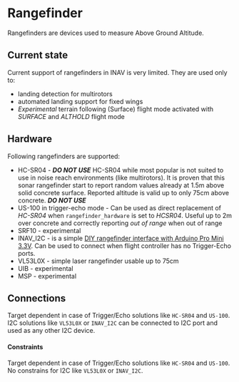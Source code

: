 # Rangefinder

Rangefinders are devices used to measure Above Ground Altitude.

## Current state

Current support of rangefinders in INAV is very limited. They are used only to:

* landing detection for multirotors
* automated landing support for fixed wings
* _Experimental_ terrain following (Surface) flight mode activated with _SURFACE_ and _ALTHOLD_ flight mode

## Hardware

Following rangefinders are supported:

* HC-SR04 - ***DO NOT USE*** HC-SR04 while most popular is not suited to use in noise reach environments (like multirotors). It is proven that this sonar rangefinder start to report random values already at 1.5m above solid concrete surface. Reported altitude is valid up to only 75cm above concrete. ***DO NOT USE***
* US-100 in trigger-echo mode - Can be used as direct replacement of _HC-SR04_ when `rangefinder_hardware` is set to _HCSR04_. Useful up to 2m over concrete and correctly reporting _out of range_ when out of range
* SRF10 - experimental
* INAV_I2C - is a simple [DIY rangefinder interface with Arduino Pro Mini 3.3V](https://github.com/iNavFlight/inav-rangefinder). Can be used to connect when flight controller has no Trigger-Echo ports. 
* VL53L0X - simple laser rangefinder usable up to 75cm
* UIB - experimental
* MSP - experimental

## Connections

Target dependent in case of Trigger/Echo solutions like `HC-SR04` and `US-100`.
I2C solutions like `VL53L0X` or `INAV_I2C` can be connected to I2C port and used as any other I2C device.

#### Constraints

Target dependent in case of Trigger/Echo solutions like `HC-SR04` and `US-100`. No constrains for I2C like `VL53L0X` or `INAV_I2C`.